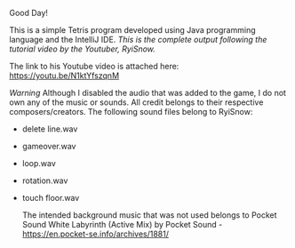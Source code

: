 Good Day!

This is a simple Tetris program developed using Java programming language and the IntelliJ IDE. 
*This is the complete output following the tutorial video by the Youtuber, RyiSnow.*

The link to his Youtube video is attached here:
https://youtu.be/N1ktYfszqnM

*Warning*
Although I disabled the audio that was added to the game, I do not own any of the music or sounds. All credit belongs to their respective composers/creators. The following sound files belong to RyiSnow:
- delete line.wav
- gameover.wav
- loop.wav
- rotation.wav
- touch floor.wav

  The intended background music that was not used belongs to Pocket Sound
  White Labyrinth (Active Mix) by Pocket Sound - https://en.pocket-se.info/archives/1881/
